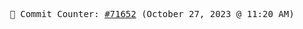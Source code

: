 <p align="center">
    <samp>
        📮 Commit Counter: <a href="https://github.com/Javascript-void0/Javascript-void0/commits/main">#71652</a> (October 27, 2023 @ 11:20 AM)
    </samp>
</p>